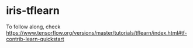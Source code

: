 # iris-tflearn
To follow along, check https://www.tensorflow.org/versions/master/tutorials/tflearn/index.html#tf-contrib-learn-quickstart
